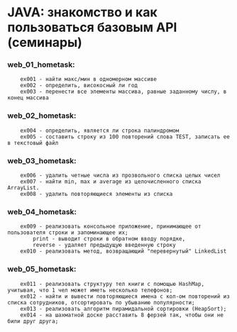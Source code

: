 # JAVA: знакомство и как пользоваться базовым API (семинары)  

### web_01_hometask:  
        ex001 - найти макс/мин в одномерном массиве  
        ex002 - определить, високосный ли год
        ex003 - перенести все элементы массива, равные заданному числу, в конец массива

### web_02_hometask:
        ex004 - определить, является ли строка палиндромом  
        ex005 - составить строку из 100 повторений слова TEST, записать ее в текстовый файл  

### web_03_hometask:
        ex006 - удалить четные числа из прозвольного списка целых чисел  
        ex007 - найти min, max и average из целочисленного списка ArrayList.  
        ex008 - удалить повторяющиеся элементы из списка

### web_04_hometask:
        ex009 - реализовать консольное приложение, принимающее от пользователя строки и запоминающее их;  
            print - выводит строки в обратном вводу порядке,  
            reverse - удаляет предыдущую введенную строку  
        ex010 - реализовать метод, возвращающий "перевернутый" LinkedList

### web_05_hometask:
        ex011 - реализовать структуру тел книги с помощью HashMap, учитывая, что 1 чел может иметь несколько телефонов;  
        ex012 - найти и вывести повторяющиеся имена с кол-ом повторений из списка сотрудников, отсортировать по убыванию популярности;
        ex013 - реализовать алгоритм пирамидальной сортировки (HeapSort);
        ex014 - на шахматной доске расставить 8 ферзей так, чтобы они не били друг друга;
